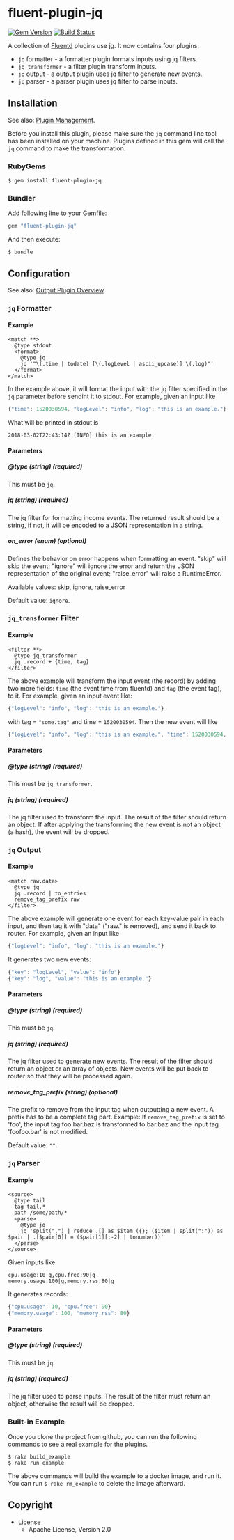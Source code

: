 # fluent-plugin-jq

[![Gem Version](https://badge.fury.io/rb/fluent-plugin-jq.svg)](https://badge.fury.io/rb/fluent-plugin-jq)
[![Build Status](https://travis-ci.org/Gimi/fluent-plugin-jq.svg?branch=master)](https://travis-ci.org/Gimi/fluent-plugin-jq)

A collection of [Fluentd](https://fluentd.org/) plugins use [jq](https://stedolan.github.io/jq/). It now contains four plugins:
* `jq` formatter - a formatter plugin formats inputs using jq filters.
* `jq_transformer` - a filter plugin transform inputs.
* `jq` output - a output plugin uses jq filter to generate new events.
* `jq` parser - a parser plugin uses jq filter to parse inputs.

## Installation

See also: [Plugin Management](https://docs.fluentd.org/v1.0/articles/plugin-management).

Before you install this plugin, please make sure the `jq` command line tool has been installed on your machine. Plugins defined in this gem will call the `jq` command to make the transformation.

### RubyGems

```
$ gem install fluent-plugin-jq
```

### Bundler

Add following line to your Gemfile:

```ruby
gem "fluent-plugin-jq"
```

And then execute:

```
$ bundle
```

## Configuration

See also: [Output Plugin Overview](https://docs.fluentd.org/v1.0/articles/output-plugin-overview).

### `jq` Formatter

#### Example

```
<match **>
  @type stdout
  <format>
    @type jq
    jq '"\(.time | todate) [\(.logLevel | ascii_upcase)] \(.log)"'
  </format>
</match>
```

In the example above, it will format the input with the jq filter specified in the `jq` parameter before sendint it to stdout. For example, given an input like

```javascript
{"time": 1520030594, "logLevel": "info", "log": "this is an example."}
```

What will be printed in stdout is

```
2018-03-02T22:43:14Z [INFO] this is an example.
```

#### Parameters

##### @type (string) (required)

This must be `jq`.

##### jq (string) (required)

The jq filter for formatting income events. The returned result should be a string, if not, it will be encoded to a JSON representation in a string.

##### on_error (enum) (optional)

Defines the behavior on error happens when formatting an event. "skip" will skip the event; "ignore" will ignore the error and return the JSON representation of the original event; "raise_error" will raise a RuntimeError.

Available values: skip, ignore, raise_error

Default value: `ignore`.

### `jq_transformer` Filter

#### Example

```
<filter **>
  @type jq_transformer
  jq .record + {time, tag}
</filter>
```

The above example will transform the input event (the record) by adding two more fields: `time` (the event time from fluentd) and `tag` (the event tag), to it. For example, given an input event like:

```javascript
{"logLevel": "info", "log": "this is an example."}
```

with tag = `"some.tag"` and time = `1520030594`. Then the new event will like

```javascript
{"logLevel": "info", "log": "this is an example.", "time": 1520030594, "tag": "some.tag"}
```

#### Parameters

##### @type (string) (required)

This must be `jq_transformer`.

##### jq (string) (required)

The jq filter used to transform the input. The result of the filter should return an object. If after applying the transforming the new event is not an object (a hash), the event will be dropped.

### `jq` Output

#### Example

```
<match raw.data>
  @type jq
  jq .record | to_entries
  remove_tag_prefix raw
</filter>
```

The above example will generate one event for each key-value pair in each input, and then tag it with "data" ("raw." is removed), and send it back to router. For example, given an input like

```javascript
{"logLevel": "info", "log": "this is an example."}
```

It generates two new events:

```javascript
{"key": "logLevel", "value": "info"}
{"key": "log", "value": "this is an example."}
```

#### Parameters

##### @type (string) (required)

This must be `jq`.

##### jq (string) (required)

The jq filter used to generate new events. The result of the filter should return an object or an array of objects. New events will be put back to router so that they will be processed again.

##### remove_tag_prefix (string) (optional)

The prefix to remove from the input tag when outputting a new event. A prefix has to be a complete tag part.
Example: If `remove_tag_prefix` is set to 'foo', the input tag foo.bar.baz is transformed to bar.baz and the input tag 'foofoo.bar' is not modified.

Default value: `""`.

### `jq` Parser

#### Example

```
<source>
  @type tail
  tag tail.*
  path /some/path/*
  <parse>
    @type jq
    jq 'split(",") | reduce .[] as $item ({}; ($item | split(":")) as $pair | .[$pair[0]] = ($pair[1][:-2] | tonumber))'
  </parse>
</source>
```

Given inputs like

```
cpu.usage:10|g,cpu.free:90|g
memory.usage:100|g,memory.rss:80|g
```

It generates records:

```javascript
{"cpu.usage": 10, "cpu.free": 90}
{"memory.usage": 100, "memory.rss": 80}
```

#### Parameters

##### @type (string) (required)

This must be `jq`.

##### jq (string) (required)

The jq filter used to parse inputs. The result of the filter must return an object, otherwise the result will be dropped.

### Built-in Example

Once you clone the project from github, you can run the following commands to see a real example for the plugins.

```
$ rake build_example
$ rake run_example
```

The above commands will build the example to a docker image, and run it. You can run `$ rake rm_example` to delete the image afterward.

## Copyright
* License
  * Apache License, Version 2.0
